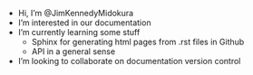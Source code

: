 - Hi, I’m @JimKennedyMidokura
- I’m interested in our documentation
- I’m currently learning some stuff
  - Sphinx for generating html pages from .rst files in Github
  - API in a general sense
- I’m looking to collaborate on documentation version control
